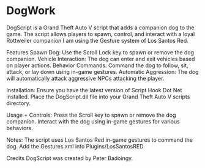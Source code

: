 # DogWork


DogScript is a Grand Theft Auto V script that adds a companion dog to the game. 
The script allows players to spawn, control, and interact with a loyal Rottweiler companion
I am using the Gesture system of Los Santos Red.

Features
Spawn Dog: Use the Scroll Lock key to spawn or remove the dog companion.
Vehicle Interaction: The dog can enter and exit vehicles based on player actions.
Behavior Commands: Command the dog to follow, sit, attack, or lay down using in-game gestures.
Automatic Aggression: The dog will automatically attack aggressive NPCs attacking the player.

Installation:
Ensure you have the latest version of Script Hook Dot Net installed.
Place the DogScript.dll file into your Grand Theft Auto V scripts directory.

Usage + Controls:
Press the Scroll key to spawn or remove the dog companion.
Interact with the dog using in-game gestures for various behaviors.

Notes:
The script uses Los Santos Red in-game gestures to command the dog. 
Add the Gestures.xml into Plugins/LosSantosRED

      
Credits
DogScript was created by Peter Badoingy.
